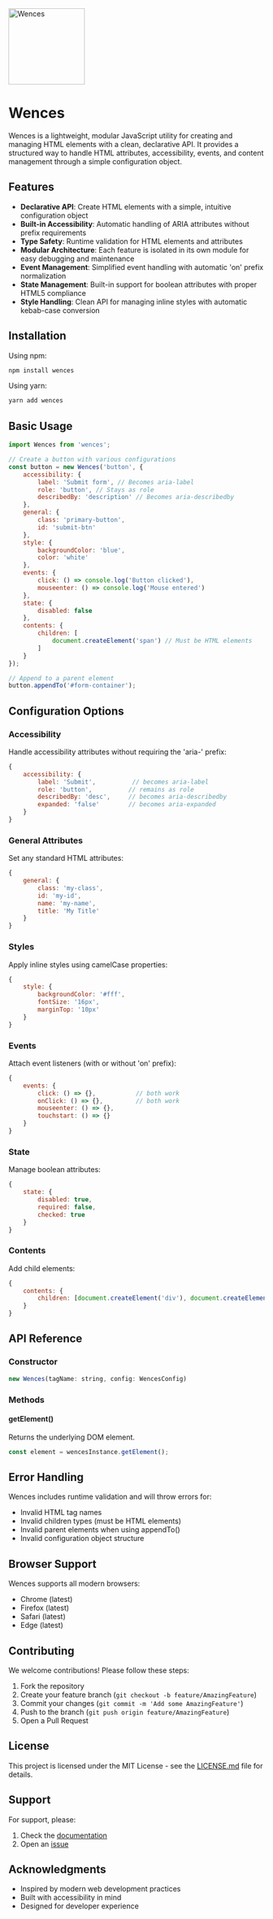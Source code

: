 <img src='./assets/images/Wences.svg' height="150px" alt="Wences">

# Wences

Wences is a lightweight, modular JavaScript utility for creating and managing HTML elements with a clean, declarative API. It provides a structured way to handle HTML attributes, accessibility, events, and content management through a simple configuration object.

## Features

- **Declarative API**: Create HTML elements with a simple, intuitive configuration object
- **Built-in Accessibility**: Automatic handling of ARIA attributes without prefix requirements
- **Type Safety**: Runtime validation for HTML elements and attributes
- **Modular Architecture**: Each feature is isolated in its own module for easy debugging and maintenance
- **Event Management**: Simplified event handling with automatic 'on' prefix normalization
- **State Management**: Built-in support for boolean attributes with proper HTML5 compliance
- **Style Handling**: Clean API for managing inline styles with automatic kebab-case conversion

## Installation

Using npm:

```bash
npm install wences
```

Using yarn:

```bash
yarn add wences
```

## Basic Usage

```javascript
import Wences from 'wences';

// Create a button with various configurations
const button = new Wences('button', {
	accessibility: {
		label: 'Submit form', // Becomes aria-label
		role: 'button', // Stays as role
		describedBy: 'description' // Becomes aria-describedby
	},
	general: {
		class: 'primary-button',
		id: 'submit-btn'
	},
	style: {
		backgroundColor: 'blue',
		color: 'white'
	},
	events: {
		click: () => console.log('Button clicked'),
		mouseenter: () => console.log('Mouse entered')
	},
	state: {
		disabled: false
	},
	contents: {
		children: [
			document.createElement('span') // Must be HTML elements
		]
	}
});

// Append to a parent element
button.appendTo('#form-container');
```

## Configuration Options

### Accessibility

Handle accessibility attributes without requiring the 'aria-' prefix:

```javascript
{
    accessibility: {
        label: 'Submit',          // becomes aria-label
        role: 'button',          // remains as role
        describedBy: 'desc',     // becomes aria-describedby
        expanded: 'false'        // becomes aria-expanded
    }
}
```

### General Attributes

Set any standard HTML attributes:

```javascript
{
    general: {
        class: 'my-class',
        id: 'my-id',
        name: 'my-name',
        title: 'My Title'
    }
}
```

### Styles

Apply inline styles using camelCase properties:

```javascript
{
    style: {
        backgroundColor: '#fff',
        fontSize: '16px',
        marginTop: '10px'
    }
}
```

### Events

Attach event listeners (with or without 'on' prefix):

```javascript
{
    events: {
        click: () => {},           // both work
        onClick: () => {},         // both work
        mouseenter: () => {},
        touchstart: () => {}
    }
}
```

### State

Manage boolean attributes:

```javascript
{
    state: {
        disabled: true,
        required: false,
        checked: true
    }
}
```

### Contents

Add child elements:

```javascript
{
	contents: {
		children: [document.createElement('div'), document.createElement('span')];
	}
}
```

## API Reference

### Constructor

```javascript
new Wences(tagName: string, config: WencesConfig)
```

### Methods

#### getElement()

Returns the underlying DOM element.

```javascript
const element = wencesInstance.getElement();
```

## Error Handling

Wences includes runtime validation and will throw errors for:

- Invalid HTML tag names
- Invalid children types (must be HTML elements)
- Invalid parent elements when using appendTo()
- Invalid configuration object structure

## Browser Support

Wences supports all modern browsers:

- Chrome (latest)
- Firefox (latest)
- Safari (latest)
- Edge (latest)

## Contributing

We welcome contributions! Please follow these steps:

1. Fork the repository
2. Create your feature branch (`git checkout -b feature/AmazingFeature`)
3. Commit your changes (`git commit -m 'Add some AmazingFeature'`)
4. Push to the branch (`git push origin feature/AmazingFeature`)
5. Open a Pull Request

## License

This project is licensed under the MIT License - see the [LICENSE.md](LICENSE.md) file for details.

## Support

For support, please:

1. Check the [documentation](https://github.com/chessurisme/wences/blob/main/README.md)
2. Open an [issue](https://github.com/chessurisme/wences/issues)

## Acknowledgments

- Inspired by modern web development practices
- Built with accessibility in mind
- Designed for developer experience
